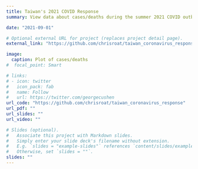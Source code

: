 ```yaml
---
title: Taiwan's 2021 COVID Response
summary: View data about cases/deaths during the summer 2021 COVID outbreak in Taiwan, showing that simple precautions like wearing masks are effective at stemming the spread of the virus.

date: "2021-09-01"

# Optional external URL for project (replaces project detail page).
external_link: "https://github.com/chrisroat/taiwan_coronavirus_response/blob/main/taiwan_coronavirus_response.ipynb"

image:
  caption: Plot of cases/deaths
#  focal_point: Smart

# links:
# - icon: twitter
#   icon_pack: fab
#   name: Follow
#   url: https://twitter.com/georgecushen
url_code: "https://github.com/chrisroat/taiwan_coronavirus_response"
url_pdf: ""
url_slides: ""
url_video: ""

# Slides (optional).
#   Associate this project with Markdown slides.
#   Simply enter your slide deck's filename without extension.
#   E.g. `slides = "example-slides"` references `content/slides/example-slides.md`.
#   Otherwise, set `slides = ""`.
slides: ""
---
```


